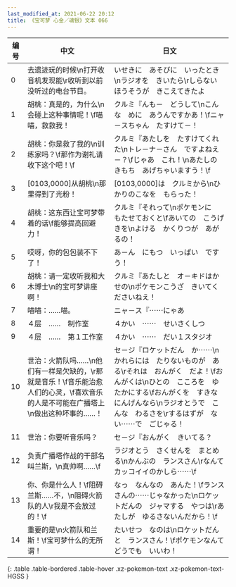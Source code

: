 ```yaml
---
last_modified_at: 2021-06-22 20:12
title: 《宝可梦 心金／魂银》文本 066
---
```

| 编号 | 中文 | 日文 |
| ---- | ---- | ---- |
| 0 | 去遗迹玩的时候\n打开收音机发现能\r收听到以前没听过的电台节目。 | いせきに　あそびに　いったとき\nラジオを　きいたら\rしらない　ほうそうが　きこえてきたよ |
| 1 | 胡桃：真是的，为什么\n会碰上这种事情呢！\f喵喵，救救我！ | クルミ『んも－　どうして\nこんな　めに　あうんですかあ！\fニャ－スちゃん　たすけて－！ |
| 2 | 胡桃：你是救了我的\n训练家吗？\f那作为谢礼请收下这个吧！\f | クルミ『あたしを　たすけてくれた\nトレ－ナ－さん　ですよねえ－？\fじゃあ　これ！\nあたしの　きもち　あげちゃいますう！\f |
| 3 | [0103,0000]从胡桃\n那里得到了光粉！ | [0103,0000]は　クルミから\nひかりのこなを　もらった！ |
| 4 | 胡桃：这东西让宝可梦带着的话\f能够提高回避力！ | クルミ『それって\nポケモンに　もたせておくと\fあいての　こうげきを\nよける　かくりつが　あがるの！ |
| 5 | 哎呀，你的包包装不下了！ | あ－ん　にもつ　いっぱい　ですう！ |
| 6 | 胡桃：请一定收听我和大木博士\n的宝可梦讲座啊！ | クルミ『あたしと　オ－キドはかせの\nポケモンこうざ　きいてくださいねえ！ |
| 7 | 喵喵：……喵。 | ニャ－ス『⋯⋯にゃあ |
| 8 | ４层　……　制作室 | ４かい　⋯⋯　せいさくしつ |
| 9 | ４层　……　第１工作室 | ４かい　⋯⋯　だい１スタジオ |
| 10 | 世治：火箭队吗……\n他们有一样是欠缺的，\r那就是音乐！\f音乐能治愈人们的心灵，\f喜欢音乐的人是不可能在广播塔上\n做出这种坏事的……！ | セ－ジ『ロケットだん　か⋯⋯\nかれらには　たりないものが　ある\rそれは　おんがく　だよ！\fおんがくは\nひとの　こころを　ゆたかにする\fおんがくを　すきな　にんげんなら\nラジオとうで　こんな　わるさを\rするはずが　ない⋯⋯で　ごじゃる！ |
| 11 | 世治：你要听音乐吗？ | セ－ジ『おんがく　きいてる？ |
| 12 | 负责广播塔作战的干部名叫兰斯，\n真帅啊……\f | ラジオとう　さくせんを　まとめる\nかんぶの　ランスさん\rなんて　カッコイイのかしら⋯⋯\f |
| 13 | 你、你是什么人！\f阻碍兰斯……不，\n阻碍火箭队的人\r我是不会放过的！\f | なっ　なんなの　あんた！\fランスさんの⋯⋯じゃなかった\nロケットだんの　ジャマする　やつは\rあたしが　ゆるさないんだから！\f |
| 14 | 重要的是\n火箭队和兰斯！\f宝可梦什么的无所谓！ | たいせつ　なのは\nロケットだん　と　ランスさん！\fポケモンなんて　どうでも　いいわ！ |
{: .table .table-bordered .table-hover .xz-pokemon-text .xz-pokemon-text-HGSS }